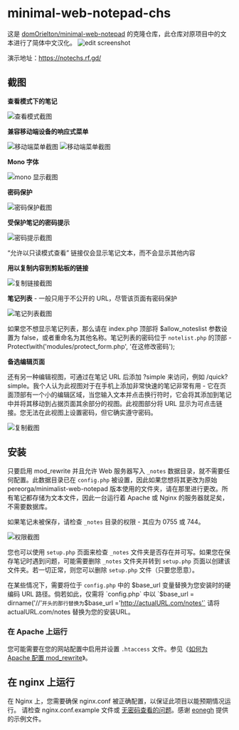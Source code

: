 
# minimal-web-notepad-chs

这是 [domOrielton/minimal-web-notepad](https://github.com/domOrielton/minimal-web-notepad) 的克隆仓库，此仓库对原项目中的文本进行了简体中文汉化。
![edit screenshot](https://raw.github.com/domOrielton/minimal-web-notepad/screenshots/mn_edit.png)

演示地址：https://notechs.rf.gd/

截图
------------

**查看模式下的笔记**

![查看模式截图](https://raw.github.com/domOrielton/minimal-web-notepad/screenshots/mn_view.png)

**兼容移动端设备的响应式菜单**

![移动端菜单截图](https://raw.github.com/domOrielton/minimal-web-notepad/screenshots/mn_mobile_menu_expanded.png) ![移动端菜单截图](https://raw.github.com/domOrielton/minimal-web-notepad/screenshots/mn_mobile_menu.png)

**Mono 字体**

![mono 显示截图](https://raw.github.com/domOrielton/minimal-web-notepad/screenshots/mn_mono.png)

**密码保护**

![密码保护截图](https://raw.github.com/domOrielton/minimal-web-notepad/screenshots/mn_password.png)

**受保护笔记的密码提示**

![密码提示截图](https://raw.github.com/domOrielton/minimal-web-notepad/screenshots/mn_password_prompt.png)

“允许以只读模式查看” 链接仅会显示笔记文本，而不会显示其他内容

**用以复制内容到剪贴板的链接**

![复制链接截图](https://raw.github.com/domOrielton/minimal-web-notepad/screenshots/mn_copy.png)

**笔记列表** - 一般只用于不公开的 URL，尽管该页面有密码保护

![笔记列表截图](https://raw.github.com/domOrielton/minimal-web-notepad/screenshots/mn_notelist.png)

如果您不想显示笔记列表，那么请在 index.php 顶部将 $allow_noteslist 参数设置为 false，或者重命名为其他名称。笔记列表的密码位于 `notelist.php` 的顶部 - Protect\with('modules/protect_form.php', '在这修改密码');

**备选编辑页面**

还有另一种编辑视图，可通过在笔记 URL 后添加 ?simple 来访问，例如 /quick?simple。我个人认为此视图对于在手机上添加非常快速的笔记非常有用 - 它在页面顶部有一个小的编辑区域，当您输入文本并点击换行符时，它会将其添加到笔记中并将其移动到占据页面其余部分的视图。此视图部分将 URL 显示为可点击链接。您无法在此视图上设置密码，但它确实遵守密码。

![复制截图](https://raw.github.com/domOrielton/minimal-web-notepad/screenshots/mn_simple.png)

安装
------------

只要启用 mod_rewrite 并且允许 Web 服务器写入 `_notes` 数据目录，就不需要任何配置。此数据目录已在 `config.php` 被设置，因此如果您想将其更改为原始 pereorga/minimalist-web-notepad 版本使用的文件夹，请在那里进行更改。所有笔记都存储为文本文件，因此一台运行着 Apache 或 Nginx 的服务器就足矣，不需要数据库。

如果笔记未被保存，请检查 `_notes` 目录的权限 - 其应为 0755 或 744。

![权限截图](https://raw.github.com/domOrielton/minimal-web-notepad/screenshots/mn_permissions.png)

您也可以使用 `setup.php` 页面来检查 `_notes` 文件夹是否存在并可写。如果您在保存笔记时遇到问题，可能需要删除 `_notes` 文件夹并转到 `setup.php` 页面以创建该文件夹。若一切正常，则您可以删除 `setup.php` 文件（只要您愿意）。

在某些情况下，需要将位于 `config.php` 中的 $base_url 变量替换为您安装时的硬编码 URL 路径。倘若如此，仅需将 `config.php` 中以  `$base_url = dirname('//'` 开头的那行替换为 `$base_url ='http://actualURL.com/notes'`
请将 actualURL.com/notes 替换为您的安装URL。

### 在 Apache 上运行

您可能需要在您的网站配置中启用并设置 `.htaccess` 文件。参见《[如何为 Apache 配置 mod_rewrite](https://www.digitalocean.com/community/tutorials/how-to-set-up-mod_rewrite-for-apache-on-ubuntu-14-04)》。

## 在 nginx 上运行

在 Nginx 上，您需要确保 nginx.conf 被正确配置，以保证此项目以能预期情况运行。
请检查 nginx.conf.example 文件或 [无密码查看的问题](https://github.com/domOrielton/minimal-web-notepad/issues/4)。感谢 [eonegh](https://github.com/eonegh)  提供的示例文件。
